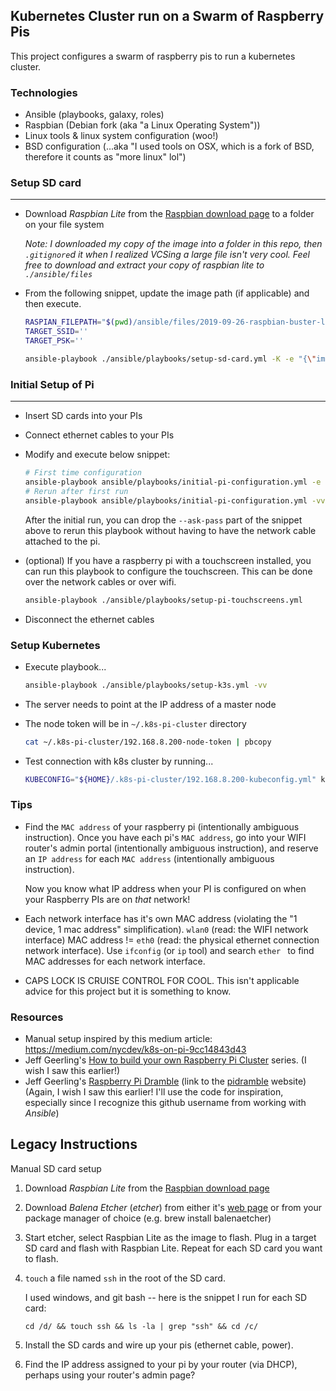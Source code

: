 ## Kubernetes Cluster run on a Swarm of Raspberry Pis
This project configures a swarm of raspberry pis to run a kubernetes cluster.

### Technologies
* Ansible (playbooks, galaxy, roles)
* Raspbian (Debian fork (aka "a Linux Operating System"))
* Linux tools & linux system configuration (woo!)
* BSD configuration (...aka "I used tools on OSX, which is a fork of BSD, therefore it counts as "more linux" lol")

### Setup SD card
---
* Download *Raspbian Lite* from the [Raspbian download page](https://www.raspberrypi.org/downloads/raspbian/) to a folder on your file system

    _Note: I downloaded my copy of the image into a folder in this repo, then `.gitignore`d it when I realized VCSing a large file isn't very cool. Feel free to download and extract your copy of raspbian lite to `./ansible/files`_

* From the following snippet, update the image path (if applicable) and then execute.

    ```bash
    RASPIAN_FILEPATH="$(pwd)/ansible/files/2019-09-26-raspbian-buster-lite.img"
    TARGET_SSID=''
    TARGET_PSK=''

    ansible-playbook ./ansible/playbooks/setup-sd-card.yml -K -e "{\"image_file_location\": \"$RASPIAN_FILEPATH\", \"network_ssid\": \"$TARGET_SSID\", \"network_psk\": \"$TARGET_PSK\"}"
    ```

### Initial Setup of Pi
---
* Insert SD cards into your PIs
* Connect ethernet cables to your PIs
* Modify and execute below snippet:

  ```bash
  # First time configuration
  ansible-playbook ansible/playbooks/initial-pi-configuration.yml -e '{"ansible_user": "pi", "ansible_connection": "paramiko"}' --ask-pass -vv
  # Rerun after first run
  ansible-playbook ansible/playbooks/initial-pi-configuration.yml -vv
  ```

  After the initial run, you can drop the `--ask-pass` part of the snippet above to rerun this playbook without having to have the network cable attached to the pi.
* (optional) If you have a raspberry pi with a touchscreen installed, you can run this playbook to configure the touchscreen. This can be done over the network cables or over wifi.
  ```bash
  ansible-playbook ./ansible/playbooks/setup-pi-touchscreens.yml
  ```
* Disconnect the ethernet cables

### Setup Kubernetes
* Execute playbook...

    ``` bash
    ansible-playbook ./ansible/playbooks/setup-k3s.yml -vv
    ```
* The server needs to point at the IP address of a master node
* The node token will be in `~/.k8s-pi-cluster` directory

    ``` bash
    cat ~/.k8s-pi-cluster/192.168.8.200-node-token | pbcopy
    ```
* Test connection with k8s cluster by running...
    ``` bash
    KUBECONFIG="${HOME}/.k8s-pi-cluster/192.168.8.200-kubeconfig.yml" kubectl get pods --all-namespaces
    ```


### Tips
* Find the `MAC address` of your raspberry pi (intentionally ambiguous instruction). Once you have each pi's `MAC address`, go into your WIFI router's admin portal (intentionally ambiguous instruction), and reserve an `IP address` for each `MAC address` (intentionally ambiguous instruction).

    Now you know what IP address when your PI is configured on when your Raspberry PIs are on _that_ network!
* Each network interface has it's own MAC address (violating the "1 device, 1 mac address" simplification). `wlan0` (read: the WIFI network interface) MAC address != `eth0` (read: the physical ethernet connection network interface). Use `ifconfig` (or `ip` tool) and search `ether ` to find MAC addresses for each network interface.
* CAPS LOCK IS CRUISE CONTROL FOR COOL. This isn't applicable advice for this project but it is something to know.

### Resources
* Manual setup inspired by this medium article: https://medium.com/nycdev/k8s-on-pi-9cc14843d43
* Jeff Geerling's [How to build your own Raspberry Pi Cluster](https://www.jeffgeerling.com/blog/2017/how-build-your-own-raspberry-pi-cluster) series. (I wish I saw this earlier!)
* Jeff Geerling's [Raspberry Pi Dramble](https://github.com/geerlingguy/raspberry-pi-dramble) (link to the [pidramble](http://www.pidramble.com/) website) (Again, I wish I saw this earlier! I'll use the code for inspiration, especially since I recognize this github username from working with _Ansible_)

## Legacy Instructions
Manual SD card setup
1. Download *Raspbian Lite* from the [Raspbian download page](https://www.raspberrypi.org/downloads/raspbian/)
1. Download *Balena Etcher* (_etcher_) from either it's [web page](https://www.balena.io/etcher/) or from your package manager of choice (e.g. brew install balenaetcher)
1. Start etcher, select Raspbian Lite as the image to flash. Plug in a target SD card and flash with Raspbian Lite. Repeat for each SD card you want to flash.
1. `touch` a file named `ssh` in the root of the SD card.

    I used windows, and git bash -- here is the snippet I run for each SD card:

    `cd /d/ && touch ssh && ls -la | grep "ssh" && cd /c/`
1. Install the SD cards and wire up your pis (ethernet cable, power).
1. Find the IP address assigned to your pi by your router (via DHCP), perhaps using your router's admin page?

